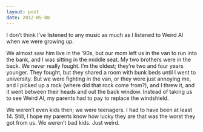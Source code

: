 ```yaml
---
layout: post
date: 2012-05-08
---
```


I don’t think I’ve listened to any music as much as I listened to Weird Al when we were growing up.

We almost saw him live in the ‘90s, but our mom left us in the van to run into the bank, and I was sitting in the middle seat. My two brothers were in the back. We never really fought. I’m the oldest; they’re two and four years younger. They fought, but they shared a room with bunk beds until I went to university. But we were fighting in the van, or they were just annoying me, and I picked up a rock (where did that rock come from?), and I threw it, and it went between their heads and out the back window. Instead of taking us to see Weird Al, my parents had to pay to replace the windshield.

We weren’t even kids then; we were teenagers. I had to have been at least 14. Still, I hope my parents know how lucky they are that was the worst they got from us. We weren’t bad kids. Just weird. 
